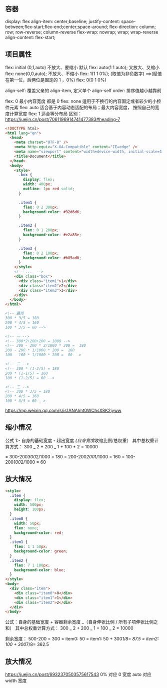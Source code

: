 ## 容器

display: flex
align-item: center;baseline;
justify-content: space-between;flex-start;flex-end;center;space-around;
flex-direction: column; row; row-reverse; column-reverse
flex-wrap: nowrap; wrap; wrap-reverse
align-content: flex-start;

## 项目属性

flex: initial (0,1,auto) 不放大、要缩小 默认
flex: auto(1 1 auto); 又放大、又缩小
flex: none(0,0,auto); 不放大、不缩小
flex: 1(1 1 0%); (取值为非负数字) ==>(赋值在第一位，后两位是固定的 1 ，0%)
flex: 0(0 1 0%)

align-self: 覆盖父亲的 align-item, 定义单个 align-self
order: 排序值越小越靠前

flex: 0 最小内容宽度 都是 0
flex: none 适用于不换行的内容固定或者较少的小控件元素
flex: auto 适合基于内容动态适配的布局；最大内容宽度， 按照自己的宽度计算宽度
flex: 1 适合等分布局
区别：https://juejin.cn/post/7061196914741477383#heading-7

```html
<!DOCTYPE html>
<html lang="en">
  <head>
    <meta charset="UTF-8" />
    <meta http-equiv="X-UA-Compatible" content="IE=edge" />
    <meta name="viewport" content="width=device-width, initial-scale=1.0" />
    <title>Document</title>
  </head>
  <body>
    <style>
      .box {
        display: flex;
        width: 400px;
        outline: 1px red solid;
      }

      .item1 {
        flex: 0 2 300px;
        background-color: #32d6d6;
      }

      .item2 {
        flex: 0 1 200px;
        background-color: #e2a83e;
      }

      .item3 {
        flex: 0 2 100px;
        background-color: #b85ad0;
      }
    </style>
    <!-- ...  -->
    <div class="box">
      <div class="item1">1</div>
      <div class="item2">2</div>
      <div class="item3">3</div>
    </div>
  </body>
</html>

<!-- 最终
300 * 3/5 = 180
200 * 4/5 = 160
100 * 3/5 = 60 -->

<!-- 一 -->
<!-- 300*2+200+200 = 1000 -->
<!-- 300 - 300 * 2/1000 * 200 =  180
200 - 200 * 1/1000 * 200 =  160
100 - 100 * 1/1000 * 200 =  80 -->

<!-- 二 -->
<!-- 300 * (1-2/5) = 180
200 * (1-1/5) = 160
100 * (1-2/5) = 60 -->

<!-- 三 -->
<!-- 300 * 3/5 = 180
200 * 4/5 = 160
100 * 3/5 = 60 -->
```

https://mp.weixin.qq.com/s/is1ANAImt0WChsX8K2iyww

## 缩小情况

公式 1:- 自身的基础宽度 - 超出宽度 *(自身宽度*收缩比例/总权重）
其中总权重计算方式： 300 _ 2 + 200 _ 1 + 100 \* 2 = 10000

= 300-200*300*2/1000 = 180
= 200-200*200*1/1000 = 160
= 100-200*100*2/1000 = 60

## 放大情况

```html
<style>
  .item {
    display: flex;
    width: 500px;
    height: 100px;
  }
  .item0 {
    width: 50px;
    flex: none;
    background-color: red;
  }
  .item1 {
    flex: 1 1 50px;
    background-color: green;
  }
  .item2 {
    flex: 7 1 100px;
    background-color: blue;
  }
</style>
<body>
  <div class="item">
    <div class="item0">0</div>
    <div class="item1">1</div>
    <div class="item2">2</div>
  </div>
</body>
```

公式：自身的基础宽度 + 容器剩余宽度 _（自身伸张比例 / 所有子项伸张比例之和）
其中总权重计算方式： 300 _ 2 + 200 _ 1 + 100 _ 2 = 10000

剩余宽度： 500-200 = 300
= item0: 50
= item1: 50 + 300*1/8= 87.5
= item2: 100 + 300*7/8= 362.5

## 放大情况

https://juejin.cn/post/6932370503575617543
0% 对应 0 宽度
auto 对应 width 宽度
